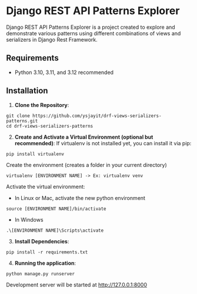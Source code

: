 # Django REST API Patterns Explorer

Django REST API Patterns Explorer is a project created to explore and demonstrate various patterns using different combinations of views and serializers in Django Rest Framework.

## Requirements

- Python 3.10, 3.11, and 3.12 recommended

## Installation

1. **Clone the Repository**:
```shell
git clone https://github.com/ysjayit/drf-views-serializers-patterns.git
cd drf-views-serializers-patterns
```
2. **Create and Activate a Virtual Environment (optional but recommended)**:
If virtualenv is not installed yet, you can install it via pip:
```shell
pip install virtualenv
```
Create the environment (creates a folder in your current directory)
```shell
virtualenv [ENVIRONMENT NAME] -> Ex: virtualenv venv
```
Activate the virtual environment:
- In Linux or Mac, activate the new python environment
```shell
source [ENVIRONMENT NAME]/bin/activate
```
- In Windows
```shell
.\[ENVIRONMENT NAME]\Scripts\activate
```
3. **Install Dependencies**:
```shell
pip install -r requirements.txt
```
4. **Running the application**:
```shell
python manage.py runserver
```
Development server will be started at http://127.0.0.1:8000
